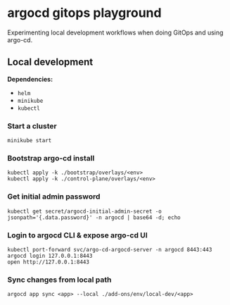 # argocd gitops playground

Experimenting local development workflows when doing GitOps and using argo-cd.

## Local development 

**Dependencies:**
- `helm`
- `minikube`
- `kubectl`

### Start a cluster
```
minikube start
```

### Bootstrap argo-cd install
```
kubectl apply -k ./bootstrap/overlays/<env>
kubectl apply -k ./control-plane/overlays/<env>
```

### Get initial admin password
```
kubectl get secret/argocd-initial-admin-secret -o jsonpath='{.data.password}' -n argocd | base64 -d; echo
```

### Login to argocd CLI & expose argo-cd UI
```
kubectl port-forward svc/argo-cd-argocd-server -n argocd 8443:443
argocd login 127.0.0.1:8443
open http://127.0.0.1:8443
```

### Sync changes from local path
```
argocd app sync <app> --local ./add-ons/env/local-dev/<app>
```
